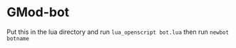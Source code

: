 # GMod-bot

Put this in the lua directory and run `lua_openscript bot.lua` then run `newbot botname`
